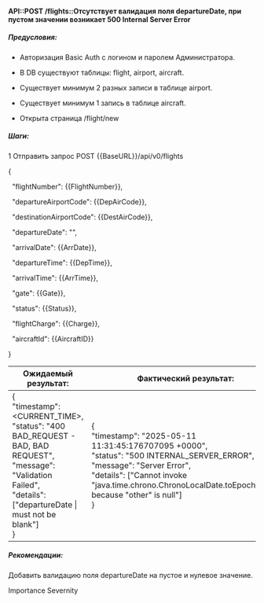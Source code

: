 #### API::POST /flights::Отсутствует валидация поля departureDate, при пустом значении возникает 500 Internal Server Error

##### Предусловия:

- Авторизация Basic Auth с логином и паролем Администратора.
  
- В DB существуют таблицы: flight, airport, aircraft.
  
- Существует минимум 2 разных записи в таблице airport.
  
- Существует минимум 1 запись в таблице aircraft.
  
- Открыта страница /flight/new
  

##### Шаги:

1 Отправить запрос POST {{BaseURL}}/api/v0/flights

{

  "flightNumber": {{FlightNumber}},

  "departureAirportCode": {{DepAirCode}},

  "destinationAirportCode": {{DestAirCode}},

  "departureDate": "",

  "arrivalDate": {{ArrDate}},

  "departureTime": {{DepTime}},

  "arrivalTime": {{ArrTime}},

  "gate": {{Gate}},

  "status": {{Status}},

  "flightCharge": {{Charge}},

  "aircraftId": {{AircraftID}}

}

| Ожидаемый результат: | Фактический результат: |
| --- | --- |
| {<br/>"timestamp": <CURRENT_TIME>,<br/>"status": "400 BAD_REQUEST - BAD, BAD REQUEST",<br/>"message": "Validation Failed", <br/>"details": ["departureDate \\| must not be blank"]<br/>} | {<br/>"timestamp": "2025-05-11 11:31:45:176707095 +0000",<br/>"status": "500 INTERNAL_SERVER_ERROR",<br/>"message": "Server Error",<br/>"details": ["Cannot invoke \"java.time.chrono.ChronoLocalDate.toEpochDay()\" because \"other\" is null"]<br/>} |

##### Рекомендации:

Добавить валидацию поля departureDate на пустое и нулевое значение.

Importance Severnity
